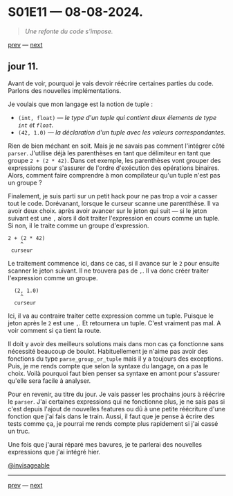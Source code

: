 # S01E11 — 08-08-2024.

> *Une refonte du code s'impose.*

[prev](S01E09-06-08-2024.md) — [next](S01E12-09-08-2024.md)

## jour 11.

Avant de voir, pourquoi je vais devoir réécrire certaines parties du code. Parlons des nouvelles implémentations.

Je voulais que mon langage est la notion de tuple :

- `(int, float)` — *le type d'un tuple qui contient deux élements de type `int` et `float`.*
- `(42, 1.0)` — *la déclaration d'un tuple avec les valeurs correspondantes.*

Rien de bien méchant en soit. Mais je ne savais pas comment l'intégrer côté `parser`. J'utilise déjà les parenthèses en tant que délimiteur en tant que groupe `2 + (2 * 42)`. Dans cet exemple, les parenthèses vont grouper des expressions pour s'assurer de l'ordre d'exécution des opérations binaires. Alors, comment faire comprendre à mon compilateur qu'un tuple n'est pas un groupe ?

Finalement, je suis parti sur un petit hack pour ne pas trop a voir a casser tout le code. Dorévanant, lorsque le curseur scanne une parentthèse. Il va avoir deux choix. après avoir avancer sur le jeton qui suit — si le jeton suivant est une `,` alors il doit traiter l'expression en cours comme un tuple. Si non, il le traite comme un groupe d'expression.

```
2 + (2 * 42)
    ^
 curseur
```

Le traitement commence ici, dans ce cas, si il avance sur le `2` pour ensuite scanner le jeton suivant. Il ne trouvera pas de `,`. Il va donc créer traiter l'expression comme un groupe.

```
  (2, 1.0)
    ^
  curseur
```

Ici, il va au contraire traiter cette expression comme un tuple. Puisque le jeton après le `2` est une `,`. Et retournera un tuple. C'est vraiment pas mal. A voir comment si ça tient la route.

Il doit y avoir des meilleurs solutions mais dans mon cas ça fonctionne sans nécessité beaucoup de boulot. Habituellement je n'aime pas avoir des fonctions du type `parse_group_or_tuple` mais il y a toujours des exceptions. Puis, je me rends compte que selon la syntaxe du langage, on a pas le choix. Voilà pourquoi faut bien penser sa syntaxe en amont pour s'assurer qu'elle sera facile à analyser.

Pour en revenir, au titre du jour. Je vais passer les prochains jours à réécrire le `parser`. J'ai certaines expressions qui ne fonctionne plus, je ne sais pas si c'est depuis l'ajout de nouvelles features ou dû à une petite réécriture d'une fonction que j'ai fais dans le train. Aussi, il faut que je pense à écrire des tests comme ça, je pourrai me rends compte plus rapidement si j'ai cassé un truc.

Une fois que j'aurai réparé mes bavures, je te parlerai des nouvelles expressions que j'ai intégré hier.

[@invisageable](https://twitter.com/invisageable)   

---

[prev](S01E09-06-08-2024.md) — [next](S01E12-09-08-2024.md)
